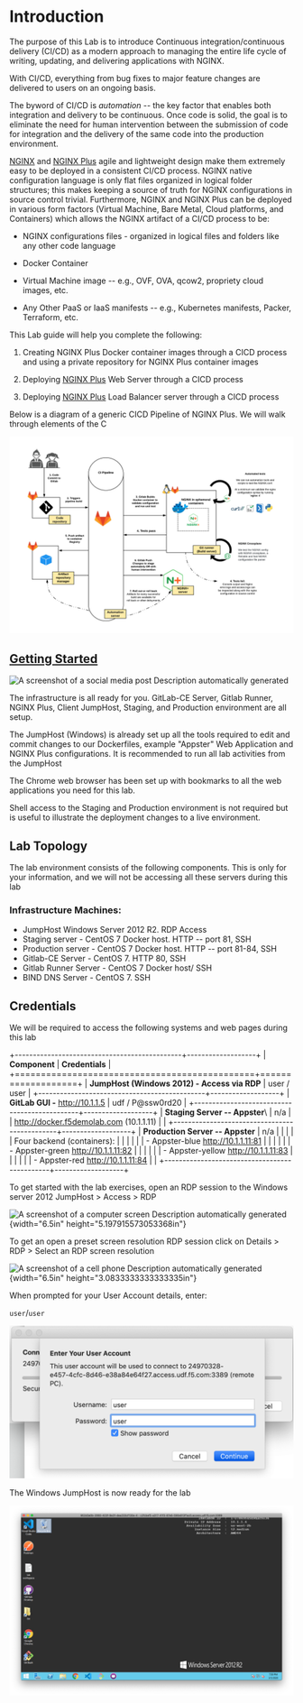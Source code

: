 Introduction
============

The purpose of this Lab is to introduce Continuous
integration/continuous delivery (CI/CD) as a modern approach to managing
the entire life cycle of writing, updating, and delivering applications
with NGINX.

With CI/CD, everything from bug fixes to major feature changes are
delivered to users on an ongoing basis.

The byword of CI/CD is *automation* -- the key factor that enables both
integration and delivery to be continuous. Once code is solid, the goal
is to eliminate the need for human intervention between the submission
of code for integration and the delivery of the same code into the
production environment.

[NGINX](https://nginx.org/en) and [NGINX
Plus](https://www.nginx.com/products/nginx) agile and lightweight design
make them extremely easy to be deployed in a consistent CI/CD process.
NGINX native configuration language is only flat files organized in
logical folder structures; this makes keeping a source of truth for
NGINX configurations in source control trivial. Furthermore, NGINX and
NGINX Plus can be deployed in various form factors (Virtual Machine,
Bare Metal, Cloud platforms, and Containers) which allows the NGINX
artifact of a CI/CD process to be:

-   NGINX configurations files - organized in logical files and folders
    like any other code language

-   Docker Container

-   Virtual Machine image -- e.g., OVF, OVA, qcow2, propriety cloud
    images, etc.

-   Any Other PaaS or IaaS manifests -- e.g., Kubernetes manifests,
    Packer, Terraform, etc.

This Lab guide will help you complete the following:

1.  Creating NGINX Plus Docker container images through a CICD process
    and using a private repository for NGINX Plus container images

2.  Deploying [NGINX Plus](https://www.nginx.com/products/nginx/) Web
    Server through a CICD process

3.  Deploying [NGINX Plus](https://www.nginx.com/products/nginx/) Load
    Balancer server through a CICD process

Below is a diagram of a generic CICD Pipeline of NGINX Plus. We will
walk through elements of the C

![generic CICD Pipeline of NGINX Plus](./media/image1.png)

[Getting Started](https://clouddocs.f5se.com/NGINX-Controller3-Demo/intro.html#getting-started)
------------------------------------------------------------------------------------------------

![A screenshot of a social media post Description automatically
generated](./media/image2.png)

The infrastructure is all ready for you. GitLab-CE Server, Gitlab
Runner, NGINX Plus, Client JumpHost, Staging, and Production environment
are all setup.

The JumpHost (Windows) is already set up all the tools required to edit
and commit changes to our Dockerfiles, example "Appster" Web Application
and NGINX Plus configurations. It is recommended to run all lab
activities from the JumpHost

The Chrome web browser has been set up with bookmarks to all the web
applications you need for this lab.

Shell access to the Staging and Production environment is not required
but is useful to illustrate the deployment changes to a live
environment.

Lab Topology
------------

The lab environment consists of the following components. This is only
for your information, and we will not be accessing all these servers
during this lab

### Infrastructure Machines:

-   JumpHost Windows Server 2012 R2. RDP Access
-   Staging server - CentOS 7 Docker host. HTTP -- port 81, SSH
-   Production server - CentOS 7 Docker host. HTTP -- port 81-84, SSH
-   Gitlab-CE Server - CentOS 7. HTTP 80, SSH
-   Gitlab Runner Server - CentOS 7 Docker host/ SSH
-   BIND DNS Server - CentOS 7. SSH

Credentials
-----------

We will be required to access the following systems and web pages during
this lab

+----------------------------------------------+-------------------+
| **Component**                                | **Credentials**   |
+==============================================+===================+
| **JumpHost (Windows 2012) - Access via RDP** | user / user       |
+----------------------------------------------+-------------------+
| **GitLab GUI -** <http://10.1.1.5>           | udf / P\@ssw0rd20 |
+----------------------------------------------+-------------------+
| **Staging Server -- Appster**\               | n/a               |
| <http://docker.f5demolab.com> (10.1.1.11)    |                   |
+----------------------------------------------+-------------------+
| **Production Server -- Appster**             | n/a               |
|                                              |                   |
| Four backend (containers):                   |                   |
|                                              |                   |
| -   Appster-blue <http://10.1.1.11:81>       |                   |
|                                              |                   |
| -   Appster-green <http://10.1.1.11:82>      |                   |
|                                              |                   |
| -   Appster-yellow <http://10.1.1.11:83>     |                   |
|                                              |                   |
| -   Appster-red <http://10.1.1.11:84>        |                   |
+----------------------------------------------+-------------------+

To get started with the lab exercises, open an RDP session to the
Windows server 2012 JumpHost \> Access \> RDP

![A screenshot of a computer screen Description automatically
generated](./media/image3.png){width="6.5in"
height="5.197915573053368in"}

To get an open a preset screen resolution RDP session click on Details
\> RDP \> Select an RDP screen resolution

![A screenshot of a cell phone Description automatically
generated](./media/image4.png){width="6.5in"
height="3.0833333333333335in"}

When prompted for your User Account details, enter:

`user`/`user`

![Login to Gitlab](./media/image5.png)

The Windows JumpHost is now ready for the lab

![Windows jumphost](./media/image6.png)
